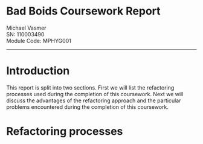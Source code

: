 Bad Boids Coursework Report
===
Michael Vasmer  
SN: 110003490  
Module Code: MPHYG001

*****
Introduction
===
This report is split into two sections. First we will list the refactoring processes used during the completion of this coursework. Next we will discuss the advantages of  the refactoring approach and the particular problems encountered during the completion of this coursework.

Refactoring processes
===
